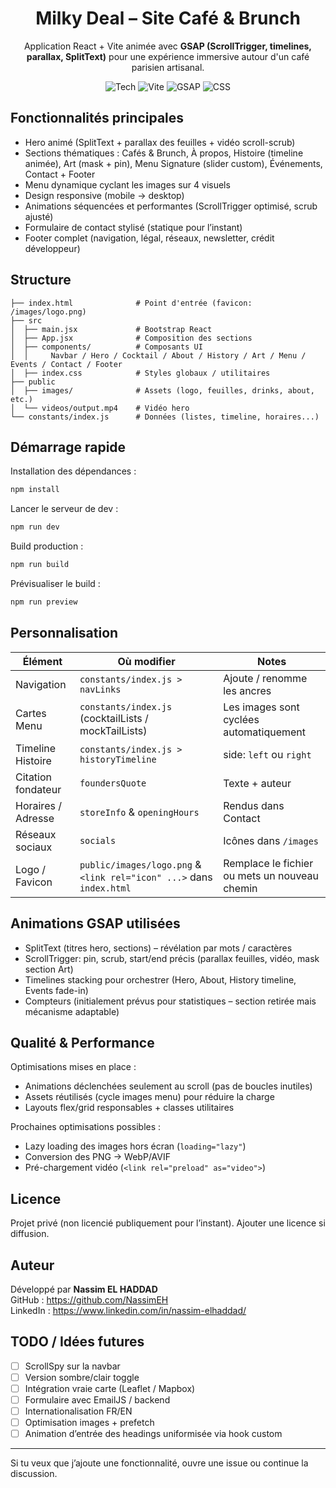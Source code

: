 <div align="center">

# Milky Deal – Site Café & Brunch

Application React + Vite animée avec **GSAP (ScrollTrigger, timelines, parallax, SplitText)** pour une expérience immersive autour d'un café parisien artisanal.

![Tech](https://img.shields.io/badge/React-18-61DAFB?style=flat&logo=react) ![Vite](https://img.shields.io/badge/Vite-5-646CFF?style=flat&logo=vite) ![GSAP](https://img.shields.io/badge/GSAP-Animation-88CE02?style=flat) ![CSS](https://img.shields.io/badge/Tailwind/Custom%20CSS-Styling-blueviolet?style=flat)

</div>

## Fonctionnalités principales

- Hero animé (SplitText + parallax des feuilles + vidéo scroll-scrub)
- Sections thématiques : Cafés & Brunch, À propos, Histoire (timeline animée), Art (mask + pin), Menu Signature (slider custom), Événements, Contact + Footer
- Menu dynamique cyclant les images sur 4 visuels
- Design responsive (mobile → desktop)
- Animations séquencées et performantes (ScrollTrigger optimisé, scrub ajusté)
- Formulaire de contact stylisé (statique pour l’instant)
- Footer complet (navigation, légal, réseaux, newsletter, crédit développeur)

## Structure

```
├── index.html              # Point d'entrée (favicon: /images/logo.png)
├── src
│  ├── main.jsx             # Bootstrap React
│  ├── App.jsx              # Composition des sections
│  ├── components/          # Composants UI
│  │     Navbar / Hero / Cocktail / About / History / Art / Menu / Events / Contact / Footer
│  ├── index.css            # Styles globaux / utilitaires
├── public
│  ├── images/              # Assets (logo, feuilles, drinks, about, etc.)
│  └── videos/output.mp4    # Vidéo hero
└── constants/index.js      # Données (listes, timeline, horaires...)
```

## Démarrage rapide

Installation des dépendances :

```bash
npm install
```

Lancer le serveur de dev :

```bash
npm run dev
```

Build production :

```bash
npm run build
```

Prévisualiser le build :

```bash
npm run preview
```

## Personnalisation

| Élément | Où modifier | Notes |
|---------|-------------|-------|
| Navigation | `constants/index.js > navLinks` | Ajoute / renomme les ancres |
| Cartes Menu | `constants/index.js` (cocktailLists / mockTailLists) | Les images sont cyclées automatiquement |
| Timeline Histoire | `constants/index.js > historyTimeline` | side: `left` ou `right` |
| Citation fondateur | `foundersQuote` | Texte + auteur |
| Horaires / Adresse | `storeInfo` & `openingHours` | Rendus dans Contact |
| Réseaux sociaux | `socials` | Icônes dans `/images` |
| Logo / Favicon | `public/images/logo.png` & `<link rel="icon" ...>` dans `index.html` | Remplace le fichier ou mets un nouveau chemin |

## Animations GSAP utilisées

- SplitText (titres hero, sections) – révélation par mots / caractères
- ScrollTrigger: pin, scrub, start/end précis (parallax feuilles, vidéo, mask section Art)
- Timelines stacking pour orchestrer (Hero, About, History timeline, Events fade-in)
- Compteurs (initialement prévus pour statistiques – section retirée mais mécanisme adaptable)

## Qualité & Performance

Optimisations mises en place :
- Animations déclenchées seulement au scroll (pas de boucles inutiles)
- Assets réutilisés (cycle images menu) pour réduire la charge
- Layouts flex/grid responsables + classes utilitaires

Prochaines optimisations possibles :
- Lazy loading des images hors écran (`loading="lazy"`)
- Conversion des PNG → WebP/AVIF
- Pré-chargement vidéo (`<link rel="preload" as="video">`)

## Licence

Projet privé (non licencié publiquement pour l’instant). Ajouter une licence si diffusion.

## Auteur

Développé par **Nassim EL HADDAD**  
GitHub : https://github.com/NassimEH  
LinkedIn : https://www.linkedin.com/in/nassim-elhaddad/

## TODO / Idées futures

- [ ] ScrollSpy sur la navbar
- [ ] Version sombre/clair toggle
- [ ] Intégration vraie carte (Leaflet / Mapbox)
- [ ] Formulaire avec EmailJS / backend
- [ ] Internationalisation FR/EN
- [ ] Optimisation images + prefetch
- [ ] Animation d’entrée des headings uniformisée via hook custom

---

Si tu veux que j’ajoute une fonctionnalité, ouvre une issue ou continue la discussion.
